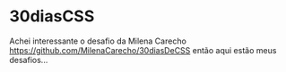 # 30diasCSS
Achei interessante o desafio da Milena Carecho https://github.com/MilenaCarecho/30diasDeCSS então aqui estão meus desafios...
